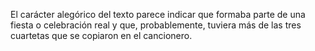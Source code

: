 El carácter alegórico del texto parece indicar que formaba parte de una fiesta o celebración real y que, probablemente, tuviera más de las tres cuartetas que se copiaron en el cancionero.